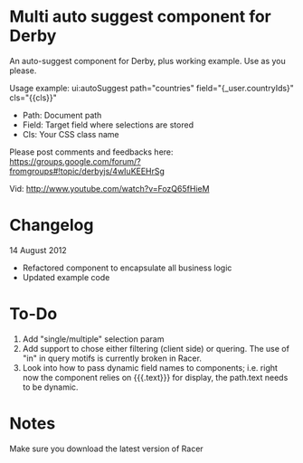 Multi auto suggest component for Derby 
======================================

An auto-suggest component for Derby, plus working example. Use as you please.

Usage example:
ui:autoSuggest path="countries" field="{_user.countryIds}" cls="{{cls}}"

- Path: Document path
- Field: Target field where selections are stored
- Cls: Your CSS class name

Please post comments and feedbacks here:
https://groups.google.com/forum/?fromgroups#!topic/derbyjs/4wIuKEEHrSg

Vid:
http://www.youtube.com/watch?v=FozQ65fHieM


Changelog
======================================
14 August 2012
- Refactored component to encapsulate all business logic
- Updated example code



To-Do
======================================
1. Add "single/multiple" selection param
3. Add support to chose either filtering (client side) or quering. The use of "in" in query motifs is currently broken in Racer.
4. Look into how to pass dynamic field names to components; i.e. right now the component relies on {{{.text}}} for display, the path.text needs to be dynamic.



Notes
======================================
Make sure you download the latest version of Racer
